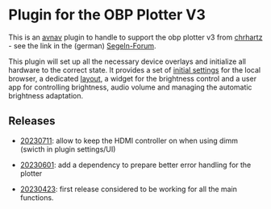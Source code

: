 Plugin for the OBP Plotter V3
=======================
This is an [avnav](https://www.wellenvogel.de/software/avnav/docs/beschreibung.html?lang=en) plugin
to handle to support the obp plotter v3 from  [chrhartz](https://www.segeln-forum.de/user/19350-chrhartz) - see the link in the (german) 
[Segeln-Forum](https://www.segeln-forum.de/thread/85423-10-1-raspberry-plotter-v3).

This plugin will set up all the necessary device overlays and initialize all hardware to the correct state.
It provides a set of [initial settings](localFirefox.json) for the local browser, a dedicated [layout](localLayout.json), a widget for the brightness control and a user app for controlling brightness, audio volume and managing the automatic brightness adaptation.

Releases
--------
  * [20230711](../../releases/tag/20230711):
  allow to keep the HDMI controller on when using dimm (swicth in plugin settings/UI)

  * [20230601](../../releases/tag/20230601):
  add a dependency to prepare better error handling for the plotter 
  * [20230423](../../releases/tag/20230425): first release considered to be working for all the main functions.

